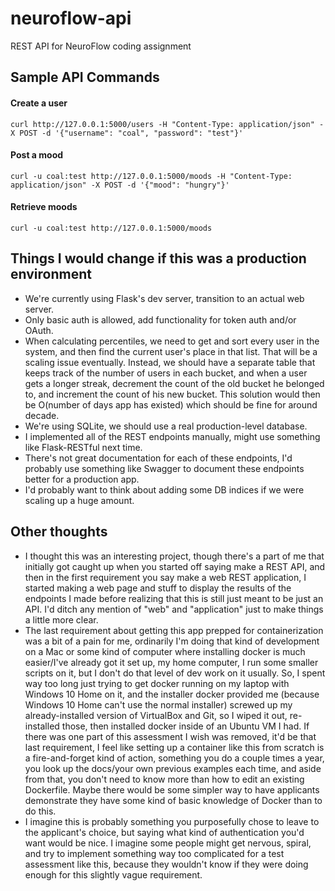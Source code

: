 # neuroflow-api
REST API for NeuroFlow coding assignment

## Sample API Commands

#### Create a user
`curl http://127.0.0.1:5000/users -H "Content-Type: application/json" -X POST -d '{"username": "coal", "password": "test"}'`

#### Post a mood
`curl -u coal:test http://127.0.0.1:5000/moods -H "Content-Type: application/json" -X POST -d '{"mood": "hungry"}'`

#### Retrieve moods
`curl -u coal:test http://127.0.0.1:5000/moods`

## Things I would change if this was a production environment
* We're currently using Flask's dev server, transition to an actual web server.
* Only basic auth is allowed, add functionality for token auth and/or OAuth.
* When calculating percentiles, we need to get and sort every user in the system, and then find the current user's place in that list. That will be a scaling issue eventually. Instead, we should have a separate table that keeps track of the number of users in each bucket, and when a user gets a longer streak, decrement the count of the old bucket he belonged to, and increment the count of his new bucket.  This solution would then be O(number of days app has existed) which should be fine for around decade.
* We're using SQLite, we should use a real production-level database.
* I implemented all of the REST endpoints manually, might use something like Flask-RESTful next time.
* There's not great documentation for each of these endpoints, I'd probably use something like Swagger to document these endpoints better for a production app.
* I'd probably want to think about adding some DB indices if we were scaling up a huge amount.

## Other thoughts
* I thought this was an interesting project, though there's a part of me that initially got caught up when you started off saying make a REST API, and then in the first requirement you say make a web REST application, I started making a web page and stuff to display the results of the endpoints I made before realizing that this is still just meant to be just an API. I'd ditch any mention of "web" and "application" just to make things a little more clear.
* The last requirement about getting this app prepped for containerization was a bit of a pain for me, ordinarily I'm doing that kind of development on a Mac or some kind of computer where installing docker is much easier/I've already got it set up, my home computer, I run some smaller scripts on it, but I don't do that level of dev work on it usually.  So, I spent way too long just trying to get docker running on my laptop with Windows 10 Home on it, and the installer docker provided me (because Windows 10 Home can't use the normal installer) screwed up my already-installed version of VirtualBox and Git, so I wiped it out, re-installed those, then installed docker inside of an Ubuntu VM I had. If there was one part of this assessment I wish was removed, it'd be that last requirement, I feel like setting up a container like this from scratch is a fire-and-forget kind of action, something you do a couple times a year, you look up the docs/your own previous examples each time, and aside from that, you don't need to know more than how to edit an existing Dockerfile. Maybe there would be some simpler way to have applicants demonstrate they have some kind of basic knowledge of Docker than to do this.
* I imagine this is probably something you purposefully chose to leave to the applicant's choice, but saying what kind of authentication you'd want would be nice. I imagine some people might get nervous, spiral, and try to implement something way too complicated for a test assessment like this, because they wouldn't know if they were doing enough for this slightly vague requirement.